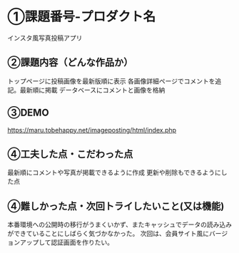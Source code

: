 # ①課題番号-プロダクト名
インスタ風写真投稿アプリ
## ②課題内容（どんな作品か）
トップページに投稿画像を最新版順に表示
各画像詳細ページでコメントを追記。最新順に掲載
データベースにコメントと画像を格納

## ③DEMO
https://maru.tobehappy.net/imageposting/html/index.php

## ④工夫した点・こだわった点
最新順にコメントや写真が掲載できるように作成
更新や削除もできるようにした点

## ④難しかった点・次回トライしたいこと(又は機能)
本番環境への公開時の移行がうまくいかず、またキャッシュでデータの読み込みができていることにしばらく気づかなかった。
次回は、会員サイト風にバージョンアップして認証画面を作りたい。
